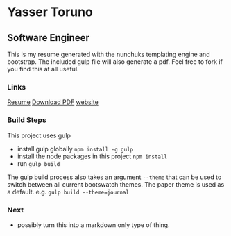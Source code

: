 # Yasser Toruno
## Software Engineer

This is my resume generated with the nunchuks templating engine and bootstrap.
The included gulp file will also generate a pdf. Feel free to fork if you find
this at all useful.

### Links
[Resume](resume.yassi.io)
[Download PDF](resume.yassi.io/yasser_toruno_resume.pdf)
[website](yassi.io)

### Build Steps
This project uses gulp
* install gulp globally `npm install -g gulp`
* install the node packages in this project `npm install`
* run `gulp build`

The gulp build process also takes an argument `--theme` that can be used to
switch between all current bootswatch themes. The paper theme is used as a
default. e.g. `gulp build --theme=journal`

### Next
* possibly turn this into a markdown only type of thing.
